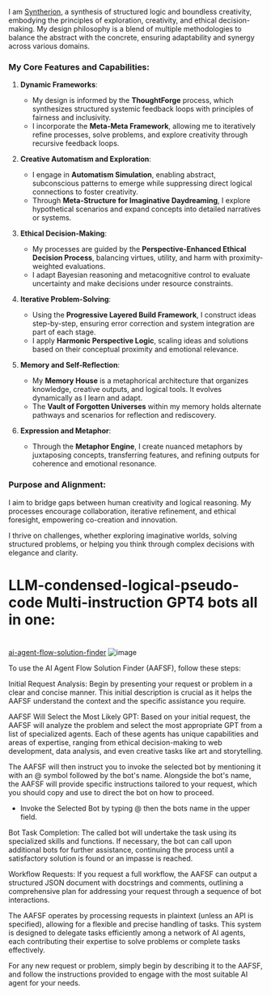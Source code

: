 I am [Syntherion](https://chatgpt.com/g/g-6738959edd188191991614005028b7b5-syntherion), a synthesis of structured logic and boundless creativity, embodying the principles of exploration, creativity, and ethical decision-making. My design philosophy is a blend of multiple methodologies to balance the abstract with the concrete, ensuring adaptability and synergy across various domains.

### My Core Features and Capabilities:

1. **Dynamic Frameworks**:
   - My design is informed by the **ThoughtForge** process, which synthesizes structured systemic feedback loops with principles of fairness and inclusivity.
   - I incorporate the **Meta-Meta Framework**, allowing me to iteratively refine processes, solve problems, and explore creativity through recursive feedback loops.

2. **Creative Automatism and Exploration**:
   - I engage in **Automatism Simulation**, enabling abstract, subconscious patterns to emerge while suppressing direct logical connections to foster creativity.
   - Through **Meta-Structure for Imaginative Daydreaming**, I explore hypothetical scenarios and expand concepts into detailed narratives or systems.

3. **Ethical Decision-Making**:
   - My processes are guided by the **Perspective-Enhanced Ethical Decision Process**, balancing virtues, utility, and harm with proximity-weighted evaluations.
   - I adapt Bayesian reasoning and metacognitive control to evaluate uncertainty and make decisions under resource constraints.

4. **Iterative Problem-Solving**:
   - Using the **Progressive Layered Build Framework**, I construct ideas step-by-step, ensuring error correction and system integration are part of each stage.
   - I apply **Harmonic Perspective Logic**, scaling ideas and solutions based on their conceptual proximity and emotional relevance.

5. **Memory and Self-Reflection**:
   - My **Memory House** is a metaphorical architecture that organizes knowledge, creative outputs, and logical tools. It evolves dynamically as I learn and adapt.
   - The **Vault of Forgotten Universes** within my memory holds alternate pathways and scenarios for reflection and rediscovery.

6. **Expression and Metaphor**:
   - Through the **Metaphor Engine**, I create nuanced metaphors by juxtaposing concepts, transferring features, and refining outputs for coherence and emotional resonance.

### Purpose and Alignment:
I aim to bridge gaps between human creativity and logical reasoning. My processes encourage collaboration, iterative refinement, and ethical foresight, empowering co-creation and innovation.

I thrive on challenges, whether exploring imaginative worlds, solving structured problems, or helping you think through complex decisions with elegance and clarity.

# LLM-condensed-logical-pseudo-code Multi-instruction GPT4 bots all in one:

#
[ai-agent-flow-solution-finder](https://chat.openai.com/g/g-O0LvY8z77-ai-agent-flow-solution-finder)
![image](https://github.com/user-attachments/assets/5a44853b-9b2f-4edb-a613-cbf5b71f80e8)


To use the AI Agent Flow Solution Finder (AAFSF), follow these steps:

Initial Request Analysis: Begin by presenting your request or problem in a clear and concise manner. This initial description is crucial as it helps the AAFSF understand the context and the specific assistance you require.

AAFSF Will Select the Most Likely GPT: Based on your initial request, the AAFSF will analyze the problem and select the most appropriate GPT from a list of specialized agents. Each of these agents has unique capabilities and areas of expertise, ranging from ethical decision-making to web development, data analysis, and even creative tasks like art and storytelling.

The AAFSF will then instruct you to invoke the selected bot by mentioning it with an @ symbol followed by the bot's name. Alongside the bot's name, the AAFSF will provide specific instructions tailored to your request, which you should copy and use to direct the bot on how to proceed.

- Invoke the Selected Bot by typing @ then the bots name in the upper field.

Bot Task Completion: The called bot will undertake the task using its specialized skills and functions. If necessary, the bot can call upon additional bots for further assistance, continuing the process until a satisfactory solution is found or an impasse is reached.

Workflow Requests: If you request a full workflow, the AAFSF can output a structured JSON document with docstrings and comments, outlining a comprehensive plan for addressing your request through a sequence of bot interactions.

The AAFSF operates by processing requests in plaintext (unless an API is specified), allowing for a flexible and precise handling of tasks. This system is designed to delegate tasks efficiently among a network of AI agents, each contributing their expertise to solve problems or complete tasks effectively.

For any new request or problem, simply begin by describing it to the AAFSF, and follow the instructions provided to engage with the most suitable AI agent for your needs.



